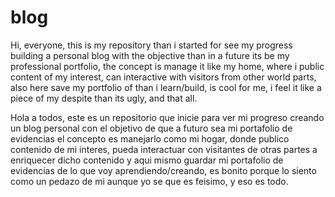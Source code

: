 # blog
Hi, everyone, this is my repository than i started for see my progress building a personal blog with the objective than in a future its be my professional portfolio, the concept is manage it like my home, where i public content of my interest, can interactive with visitors from other world parts, also here save my portfolio of than i learn/build, is cool for me, i feel it like a piece of my despite than its ugly, and that all.

Hola a todos, este es un repositorio que inicie para ver mi progreso creando un blog personal con el objetivo de que a futuro sea mi portafolio de evidencias
el concepto es manejarlo como mi hogar, donde publico contenido de mi interes, pueda interactuar con visitantes de otras partes a enriquecer dicho contenido y aqui mismo guardar mi portafolio de evidencias de lo que voy aprendiendo/creando, es bonito porque lo siento como un pedazo de mi aunque yo se que es feisimo, y eso es todo.
